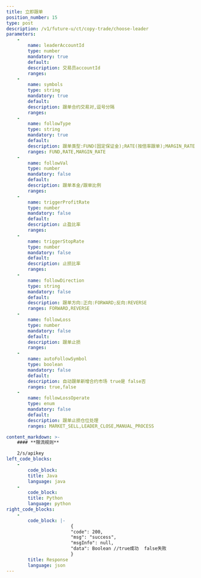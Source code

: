 ```yaml
---
title: 立即跟单
position_number: 15
type: post
description: /v1/future-u/ct/copy-trade/choose-leader
parameters:
    -
        name: leaderAccountId
        type: number
        mandatory: true
        default:
        description: 交易员accountId
        ranges:
    -
        name: symbols
        type: string
        mandatory: true
        default:
        description: 跟单合约交易对,逗号分隔
        ranges:
    -
        name: followType
        type: string
        mandatory: true
        default:
        description: 跟单类型:FUND(固定保证金);RATE(按倍率跟单);MARGIN_RATE(同比例跟单)
        ranges: FUND,RATE,MARGIN_RATE
    -
        name: followVal
        type: number
        mandatory: false
        default:
        description: 跟单本金/跟单比例
        ranges: 
    -
        name: triggerProfitRate
        type: number
        mandatory: false
        default:
        description: 止盈比率
        ranges:
    -
        name: triggerStopRate
        type: number
        mandatory: false
        default:
        description: 止损比率
        ranges:
    -
        name: followDirection
        type: string
        mandatory: false
        default:
        description: 跟单方向:正向:FORWARD;反向:REVERSE
        ranges: FORWARD,REVERSE
    -
        name: followLoss
        type: number
        mandatory: false
        default:
        description: 跟单止损
        ranges: 
    -
        name: autoFollowSymbol
        type: boolean
        mandatory: false
        default:
        description: 自动跟单新增合约市场 true是 false否
        ranges: true,false
    -
        name: followLossOperate
        type: enum
        mandatory: false
        default:
        description: 跟单止损仓位处理
        ranges: MARKET_SELL,LEADER_CLOSE,MANUAL_PROCESS

content_markdown: >-
    #### **限流规则**

    2/s/apikey
left_code_blocks:
    -
        code_block:
        title: Java
        language: java
    -
        code_block:
        title: Python
        language: python
right_code_blocks:
    -
        code_block: |-
                        {
                        "code": 200,
                        "msg": "success",
                        "msgInfo": null,
                        "data": Boolean //true成功  false失败
                        }
        title: Response
        language: json
---
```

